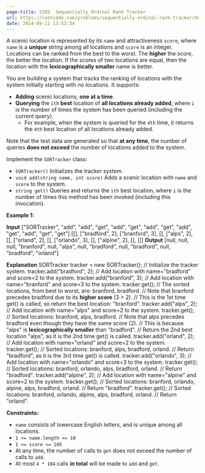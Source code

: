 ```yaml
---
page-title: 2102. Sequentially Ordinal Rank Tracker
url: https://leetcode.com/problems/sequentially-ordinal-rank-tracker/description/
date: 2024-09-11 13:52:34
---
```

A scenic location is represented by its `name` and attractiveness `score`, where `name` is a **unique** string among all locations and `score` is an integer. Locations can be ranked from the best to the worst. The **higher** the score, the better the location. If the scores of two locations are equal, then the location with the **lexicographically smaller** name is better.

You are building a system that tracks the ranking of locations with the system initially starting with no locations. It supports:

-   **Adding** scenic locations, **one at a time**.
-   **Querying** the `ith` **best** location of **all locations already added**, where `i` is the number of times the system has been queried (including the current query).
    -   For example, when the system is queried for the `4th` time, it returns the `4th` best location of all locations already added.

Note that the test data are generated so that **at any time**, the number of queries **does not exceed** the number of locations added to the system.

Implement the `SORTracker` class:

-   `SORTracker()` Initializes the tracker system.
-   `void add(string name, int score)` Adds a scenic location with `name` and `score` to the system.
-   `string get()` Queries and returns the `ith` best location, where `i` is the number of times this method has been invoked (including this invocation).

**Example 1:**

**Input**
\["SORTracker", "add", "add", "get", "add", "get", "add", "get", "add", "get", "add", "get", "get"\]
\[\[\], \["bradford", 2\], \["branford", 3\], \[\], \["alps", 2\], \[\], \["orland", 2\], \[\], \["orlando", 3\], \[\], \["alpine", 2\], \[\], \[\]\]
**Output**
\[null, null, null, "branford", null, "alps", null, "bradford", null, "bradford", null, "bradford", "orland"\]

**Explanation**
SORTracker tracker = new SORTracker(); // Initialize the tracker system.
tracker.add("bradford", 2); // Add location with name="bradford" and score=2 to the system.
tracker.add("branford", 3); // Add location with name="branford" and score=3 to the system.
tracker.get();              // The sorted locations, from best to worst, are: branford, bradford.
                            // Note that branford precedes bradford due to its **higher score** (3 > 2).
                            // This is the 1st time get() is called, so return the best location: "branford".
tracker.add("alps", 2);     // Add location with name="alps" and score=2 to the system.
tracker.get();              // Sorted locations: branford, alps, bradford.
                            // Note that alps precedes bradford even though they have the same score (2).
                            // This is because "alps" is **lexicographically smaller** than "bradford".
                            // Return the 2nd best location "alps", as it is the 2nd time get() is called.
tracker.add("orland", 2);   // Add location with name="orland" and score=2 to the system.
tracker.get();              // Sorted locations: branford, alps, bradford, orland.
                            // Return "bradford", as it is the 3rd time get() is called.
tracker.add("orlando", 3);  // Add location with name="orlando" and score=3 to the system.
tracker.get();              // Sorted locations: branford, orlando, alps, bradford, orland.
                            // Return "bradford".
tracker.add("alpine", 2);   // Add location with name="alpine" and score=2 to the system.
tracker.get();              // Sorted locations: branford, orlando, alpine, alps, bradford, orland.
                            // Return "bradford".
tracker.get();              // Sorted locations: branford, orlando, alpine, alps, bradford, orland.
                            // Return "orland".

**Constraints:**

-   `name` consists of lowercase English letters, and is unique among all locations.
-   `1 <= name.length <= 10`
-   `1 <= score <= 105`
-   At any time, the number of calls to `get` does not exceed the number of calls to `add`.
-   At most `4 * 104` calls **in total** will be made to `add` and `get`.